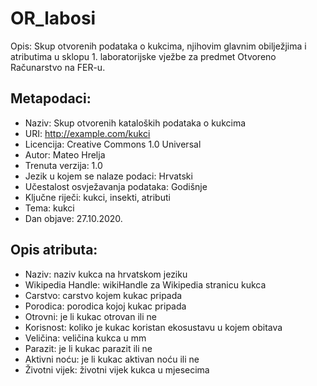 # OR_labosi
Opis: Skup otvorenih podataka o kukcima, njihovim glavnim obilježjima i atributima u sklopu 1. laboratorijske vježbe za predmet Otvoreno Računarstvo na FER-u.

## Metapodaci:
* Naziv: Skup otvorenih kataloških podataka o kukcima 
* URI: http://example.com/kukci
* Licencija: Creative Commons 1.0 Universal
* Autor: Mateo Hrelja
* Trenuta verzija: 1.0
* Jezik u kojem se nalaze podaci: Hrvatski
* Učestalost osvježavanja podataka: Godišnje
* Ključne riječi: kukci, insekti, atributi
* Tema: kukci
* Dan objave: 27.10.2020.

## Opis atributa:
* Naziv: naziv kukca na hrvatskom jeziku
* Wikipedia Handle: wikiHandle za Wikipedia stranicu kukca
* Carstvo: carstvo kojem kukac pripada
* Porodica: porodica kojoj kukac pripada
* Otrovni: je li kukac otrovan ili ne
* Korisnost: koliko je kukac koristan ekosustavu u kojem obitava
* Veličina: veličina kukca u mm
* Parazit: je li kukac parazit ili ne
* Aktivni noću: je li kukac aktivan noću ili ne
* Životni vijek: životni vijek kukca u mjesecima